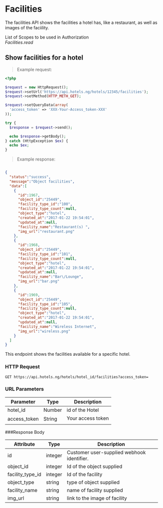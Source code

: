 # Facilities
The facilities API shows the facilities a hotel has, like a restaurant, as well as images of the faciility.


List of Scopes to be used in Authorization<br>
<em> Facilities.read</em>


## Show facilities for a hotel


> Example request:

```php
<?php

$request = new HttpRequest();
$request->setUrl('https://api.hotels.ng/hotels/12345/facilities');
$request->setMethod(HTTP_METH_GET);

$request->setQueryData(array(
  'access_token' => 'XXX-Your-Access_token-XXX'
));

try {
  $response = $request->send();

  echo $response->getBody();
} catch (HttpException $ex) {
  echo $ex;
}
```

> Example response:

```json

{  
  "status":"success",
  "message":"Object facilities",
  "data":[  
    {  
      "id":1967,
      "object_id":"25449",
      "facility_type_id":"100",
      "facility_type_count":null,
      "object_type":"hotel",
      "created_at":"2017-01-22 19:54:01",
      "updated_at":null,
      "facility_name":"Restaurant(s) ",
      "img_url":"restaurant.png"
    },
    {  
      "id":1968,
      "object_id":"25449",
      "facility_type_id":"101",
      "facility_type_count":null,
      "object_type":"hotel",
      "created_at":"2017-01-22 19:54:01",
      "updated_at":null,
      "facility_name":"Bar\/Lounge",
      "img_url":"bar.png"
    },
    {  
      "id":1969,
      "object_id":"25449",
      "facility_type_id":"105",
      "facility_type_count":null,
      "object_type":"hotel",
      "created_at":"2017-01-22 19:54:01",
      "updated_at":null,
      "facility_name":"Wireless Internet",
      "img_url":"wireless.png"
    }
  ]
}


```

This endpoint shows the facilities available for a specific hotel.

### HTTP Request

`GET https://api.hotels.ng/hotels/hotel_id/facilities?access_token=`

### URL Parameters

Parameter | Type | Description
--------- | ------- | -----------
hotel_id | Number | id of the Hotel
access_token | String | Your access token



###Response Body

Attribute | Type | Description
--------- | ------- | -----------
        id| integer | Customer user-supplied webhook identifier.
object_id | integer | Id of the object supplied
facility_type_id| integer| Id of the facility
  object_type| string |type of object supplied
 facility_name| string | name of facility supplied
img_url | string | link to the image of facility

